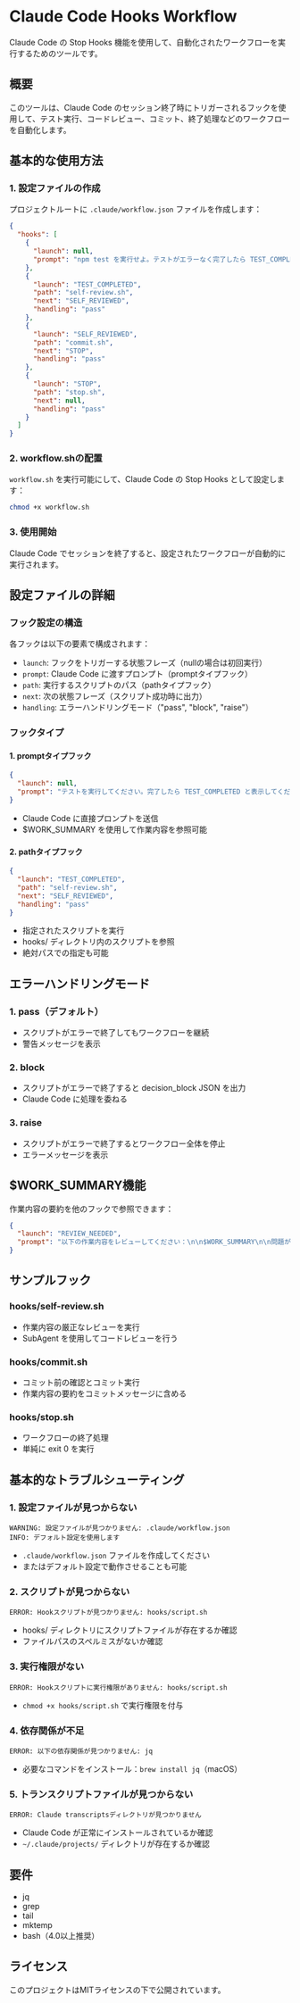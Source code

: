 # Claude Code Hooks Workflow

Claude Code の Stop Hooks 機能を使用して、自動化されたワークフローを実行するためのツールです。

## 概要

このツールは、Claude Code のセッション終了時にトリガーされるフックを使用して、テスト実行、コードレビュー、コミット、終了処理などのワークフローを自動化します。

## 基本的な使用方法

### 1. 設定ファイルの作成

プロジェクトルートに `.claude/workflow.json` ファイルを作成します：

```json
{
  "hooks": [
    {
      "launch": null,
      "prompt": "npm test を実行せよ。テストがエラーなく完了したら TEST_COMPLETED とだけ表示せよ。"
    },
    {
      "launch": "TEST_COMPLETED",
      "path": "self-review.sh",
      "next": "SELF_REVIEWED",
      "handling": "pass"
    },
    {
      "launch": "SELF_REVIEWED",
      "path": "commit.sh",
      "next": "STOP",
      "handling": "pass"
    },
    {
      "launch": "STOP",
      "path": "stop.sh",
      "next": null,
      "handling": "pass"
    }
  ]
}
```

### 2. workflow.shの配置

`workflow.sh` を実行可能にして、Claude Code の Stop Hooks として設定します：

```bash
chmod +x workflow.sh
```

### 3. 使用開始

Claude Code でセッションを終了すると、設定されたワークフローが自動的に実行されます。

## 設定ファイルの詳細

### フック設定の構造

各フックは以下の要素で構成されます：

- `launch`: フックをトリガーする状態フレーズ（nullの場合は初回実行）
- `prompt`: Claude Code に渡すプロンプト（promptタイプフック）
- `path`: 実行するスクリプトのパス（pathタイプフック）
- `next`: 次の状態フレーズ（スクリプト成功時に出力）
- `handling`: エラーハンドリングモード（"pass", "block", "raise"）

### フックタイプ

#### 1. promptタイプフック

```json
{
  "launch": null,
  "prompt": "テストを実行してください。完了したら TEST_COMPLETED と表示してください。"
}
```

- Claude Code に直接プロンプトを送信
- $WORK_SUMMARY を使用して作業内容を参照可能

#### 2. pathタイプフック

```json
{
  "launch": "TEST_COMPLETED",
  "path": "self-review.sh",
  "next": "SELF_REVIEWED",
  "handling": "pass"
}
```

- 指定されたスクリプトを実行
- hooks/ ディレクトリ内のスクリプトを参照
- 絶対パスでの指定も可能

## エラーハンドリングモード

### 1. pass（デフォルト）
- スクリプトがエラーで終了してもワークフローを継続
- 警告メッセージを表示

### 2. block
- スクリプトがエラーで終了すると decision_block JSON を出力
- Claude Code に処理を委ねる

### 3. raise
- スクリプトがエラーで終了するとワークフロー全体を停止
- エラーメッセージを表示

## $WORK_SUMMARY機能

作業内容の要約を他のフックで参照できます：

```json
{
  "launch": "REVIEW_NEEDED",
  "prompt": "以下の作業内容をレビューしてください：\n\n$WORK_SUMMARY\n\n問題がなければ REVIEW_PASSED と表示してください。"
}
```

## サンプルフック

### hooks/self-review.sh
- 作業内容の厳正なレビューを実行
- SubAgent を使用してコードレビューを行う

### hooks/commit.sh
- コミット前の確認とコミット実行
- 作業内容の要約をコミットメッセージに含める

### hooks/stop.sh
- ワークフローの終了処理
- 単純に exit 0 を実行

## 基本的なトラブルシューティング

### 1. 設定ファイルが見つからない
```
WARNING: 設定ファイルが見つかりません: .claude/workflow.json
INFO: デフォルト設定を使用します
```
- `.claude/workflow.json` ファイルを作成してください
- またはデフォルト設定で動作させることも可能

### 2. スクリプトが見つからない
```
ERROR: Hookスクリプトが見つかりません: hooks/script.sh
```
- hooks/ ディレクトリにスクリプトファイルが存在するか確認
- ファイルパスのスペルミスがないか確認

### 3. 実行権限がない
```
ERROR: Hookスクリプトに実行権限がありません: hooks/script.sh
```
- `chmod +x hooks/script.sh` で実行権限を付与

### 4. 依存関係が不足
```
ERROR: 以下の依存関係が見つかりません: jq
```
- 必要なコマンドをインストール：`brew install jq`（macOS）

### 5. トランスクリプトファイルが見つからない
```
ERROR: Claude transcriptsディレクトリが見つかりません
```
- Claude Code が正常にインストールされているか確認
- `~/.claude/projects/` ディレクトリが存在するか確認

## 要件

- jq
- grep
- tail
- mktemp
- bash（4.0以上推奨）

## ライセンス

このプロジェクトはMITライセンスの下で公開されています。